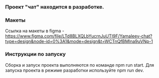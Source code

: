 ### Проект "чат" находится в разработке. 

### Макеты

Ссылка на макеты в figma - https://www.figma.com/file/LTd8BLXQLbYucrnJuUTI9F/Yamaleev-chat?type=design&node-id=0%3A1&mode=design&t=WCTnQfBMlna9uVNp-1

### Инструкции по запуску

Сборка и запуск проекта выполняются по команде npm run start.
Для запуска проекта в режиме разработки используйте npm run dev.
